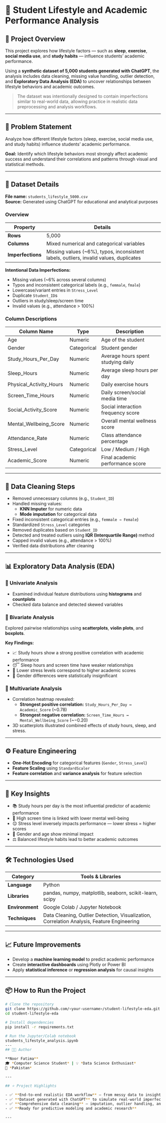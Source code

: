 # 🧠 Student Lifestyle and Academic Performance Analysis

## 📘 Project Overview

This project explores how lifestyle factors — such as **sleep**, **exercise**, **social media use**, and **study habits** — influence students’ academic performance.

Using a **synthetic dataset of 5,000 students generated with ChatGPT**, the analysis includes data cleaning, missing value handling, outlier detection, and **Exploratory Data Analysis (EDA)** to uncover relationships between lifestyle behaviors and academic outcomes.

> The dataset was intentionally designed to contain imperfections similar to real-world data, allowing practice in realistic data preprocessing and analysis workflows.

---

## 🎯 Problem Statement

Analyze how different lifestyle factors (sleep, exercise, social media use, and study habits) influence students’ academic performance.

**Goal:** Identify which lifestyle behaviors most strongly affect academic success and understand their correlations and patterns through visual and statistical methods.

---

## 🧩 Dataset Details

**File name:** `students_lifestyle_5000.csv`  
**Source:** Generated using ChatGPT for educational and analytical purposes

### Overview

| Property | Details |
|-----------|----------|
| **Rows** | 5,000 |
| **Columns** | Mixed numerical and categorical variables |
| **Imperfections** | Missing values (~6%), typos, inconsistent labels, outliers, invalid values, duplicates |

**Intentional Data Imperfections:**
- Missing values (~6% across several columns)
- Typos and inconsistent categorical labels (e.g., `femmale`, `fmale`)
- Lowercase/variant entries in `Stress_Level`
- Duplicate `Student_ID`s
- Outliers in study/sleep/screen time
- Invalid values (e.g., attendance > 100%)

### Column Descriptions

| Column Name | Type | Description |
|--------------|------|-------------|
| Age | Numeric | Age of the student |
| Gender | Categorical | Student gender |
| Study_Hours_Per_Day | Numeric | Average hours spent studying daily |
| Sleep_Hours | Numeric | Average sleep hours per day |
| Physical_Activity_Hours | Numeric | Daily exercise hours |
| Screen_Time_Hours | Numeric | Daily screen/social media time |
| Social_Activity_Score | Numeric | Social interaction frequency score |
| Mental_Wellbeing_Score | Numeric | Overall mental wellness score |
| Attendance_Rate | Numeric | Class attendance percentage |
| Stress_Level | Categorical | Low / Medium / High |
| Academic_Score | Numeric | Final academic performance score |

---

## 🧹 Data Cleaning Steps

- Removed unnecessary columns (e.g., `Student_ID`)
- Handled missing values:
  - **KNN Imputer** for numeric data  
  - **Mode imputation** for categorical data
- Fixed inconsistent categorical entries (e.g., `femmale → Female`)
- Standardized `Stress_Level` categories
- Removed duplicates based on `Student_ID`
- Detected and treated outliers using **IQR (Interquartile Range)** method
- Capped invalid values (e.g., attendance > 100%)
- Verified data distributions after cleaning

---

## 📊 Exploratory Data Analysis (EDA)

### 🔹 Univariate Analysis
- Examined individual feature distributions using **histograms** and **countplots**
- Checked data balance and detected skewed variables

### 🔹 Bivariate Analysis
Explored pairwise relationships using **scatterplots**, **violin plots**, and **boxplots**.

**Key Findings:**
- 📈 Study hours show a strong positive correlation with academic performance  
- 😴 Sleep hours and screen time have weaker relationships  
- 💆 Lower stress levels correspond to higher academic scores  
- 🚻 Gender differences were statistically insignificant  

### 🔹 Multivariate Analysis
- Correlation heatmap revealed:  
  - **Strongest positive correlation:** `Study_Hours_Per_Day ↔ Academic_Score` (~0.78)  
  - **Strongest negative correlation:** `Screen_Time_Hours ↔ Mental_Wellbeing_Score` (~−0.20)
- 3D scatterplots illustrated combined effects of study hours, sleep, and stress.

---

## ⚙️ Feature Engineering

- **One-Hot Encoding** for categorical features (`Gender`, `Stress_Level`)
- **Feature Scaling** using `StandardScaler`
- **Feature correlation** and **variance analysis** for feature selection

---

## 🧠 Key Insights

- 📚 Study hours per day is the most influential predictor of academic performance  
- 📵 High screen time is linked with lower mental well-being  
- 😌 Stress level inversely impacts performance — lower stress = higher scores  
- 🚻 Gender and age show minimal impact  
- ⚖️ Balanced lifestyle habits lead to better academic outcomes  

---

## 🛠️ Technologies Used

| Category | Tools & Libraries |
|-----------|------------------|
| **Language** | Python |
| **Libraries** | pandas, numpy, matplotlib, seaborn, scikit-learn, scipy |
| **Environment** | Google Colab / Jupyter Notebook |
| **Techniques** | Data Cleaning, Outlier Detection, Visualization, Correlation Analysis, Feature Engineering |

---

## 📈 Future Improvements

- Develop a **machine learning model** to predict academic performance  
- Create **interactive dashboards** using Plotly or Power BI  
- Apply **statistical inference** or **regression analysis** for causal insights  

---

## 📦 How to Run the Project

```bash
# Clone the repository
git clone https://github.com/<your-username>/student-lifestyle-eda.git
cd student-lifestyle-eda

# Install dependencies
pip install -r requirements.txt

# Run the Jupyter/Colab notebook
students_lifestyle_analysis.ipynb
---
## 👩‍💻 Author

**Noor Fatima**  
🎓 *Computer Science Student* | 💡 *Data Science Enthusiast*  
📍 *Pakistan*  

---

## ⭐ Project Highlights

- ✅ **End-to-end realistic EDA workflow** — from messy data to insights  
- ✅ **Dataset generated with ChatGPT** to simulate real-world imperfections  
- ✅ **Comprehensive data cleaning** — imputation, outlier handling, and correlation analysis  
- ✅ **Ready for predictive modeling and academic research**

---
